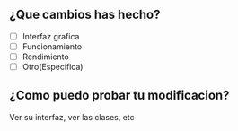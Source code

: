 ## ¿Que cambios has hecho?
- [ ] Interfaz grafica
- [ ] Funcionamiento
- [ ] Rendimiento
- [ ] Otro(Especifica)

## ¿Como puedo probar tu modificacion?
Ver su interfaz, ver las clases, etc
